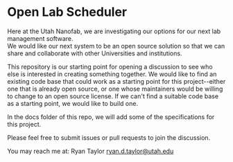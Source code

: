 # Open Lab Scheduler

Here at the Utah Nanofab, we are investigating our options for our next lab management software.  
We would like our next system to be an open source solution so that we can share and
collaborate with other Universities and institutions.

This repository is our starting point for opening a discussion to see who else is interested 
in creating something together.  We would like to find an existing code base that could work 
as a starting point for this project--either one that is already open source, or one whose
maintainers would be willing to change to an open source license.  If we can't find a suitable 
code base as a starting point, we would like to build one.

In the docs folder of this repo, we will add some of the specifications for this project.

Please feel free to submit issues or pull requests to join the discussion.

You may reach me at:
Ryan Taylor <ryan.d.taylor@utah.edu>
